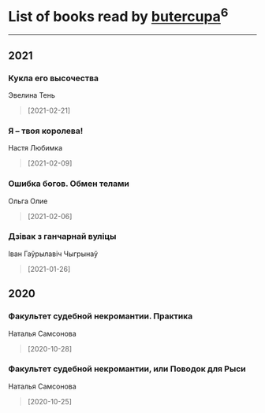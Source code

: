 # List of books read by [butercupa](http://vk.com/id193697993)<sup>6</sup>
---

## 2021

### Кукла его высочества
Эвелина Тень
> [2021-02-21] 


### Я – твоя королева!
Настя Любимка
> [2021-02-09] 


### Ошибка богов. Обмен телами
Ольга Олие
> [2021-02-06] 


### Дзівак з ганчарнай вуліцы
Іван Гаўрылавіч Чыгрынаў
> [2021-01-26] 



## 2020

### Факультет судебной некромантии. Практика
Наталья Самсонова
> [2020-10-28] 


### Факультет судебной некромантии, или Поводок для Рыси
Наталья Самсонова
> [2020-10-25] 



